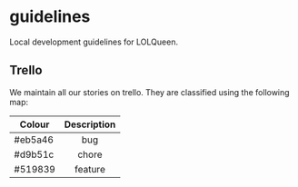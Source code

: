 # guidelines
Local development guidelines for LOLQueen.

## Trello
We maintain all our stories on trello. They are classified using the following map:

| Colour        | Description   |
| ------------- |:-------------:|
| #eb5a46       | bug           |
| #d9b51c       | chore         |
| #519839       | feature       |
